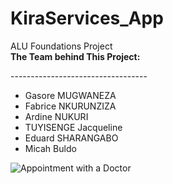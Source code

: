 # KiraServices_App
ALU Foundations Project<br>
<b>The Team behind This Project:</b>
<p>----------------------------------</p>
<ul>
  <li>Gasore MUGWANEZA</li>
  <li>Fabrice NKURUNZIZA</li>
  <li>Ardine NUKURI</li>
  <li>TUYISENGE Jacqueline</li>
  <li>Eduard SHARANGABO</li>
  <li>Micah Buldo</li>
</ul>

![Appointment with a Doctor](https://images.ctfassets.net/h8qzhh7m9m8u/EVT4w5AcJ6yXatCQ1xbLo/2d90434e0358e59cf30c8fd95cc54976/22UK385_web_imagery_clinicians_1400x800px_rgb_p1-2.png)
